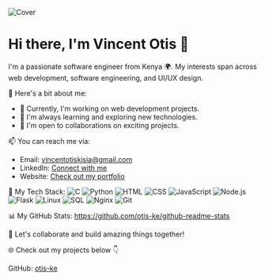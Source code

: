 ![Cover](cover2.png)

# Hi there, I'm Vincent Otis 👋

I'm a passionate software engineer from Kenya 🌍. My interests span across web development, software engineering, and UI/UX design.

🚀 Here's a bit about me:
- 💼 Currently, I'm working on web development projects.
- 🌱 I'm always learning and exploring new technologies.
- 👥 I'm open to collaborations on exciting projects.

📫 You can reach me via:
- Email: vincentotiskisia@gmail.com
- LinkedIn: [Connect with me](https://www.linkedin.com/in/vincent-otis-1315b0235)
- Website: [Check out my portfolio](https://otis-ke.github.io/otiswebsite.github.io/)

🌟 My Tech Stack:
![C](https://img.shields.io/badge/C-00599C?style=for-the-badge&logo=c)
![Python](https://img.shields.io/badge/Python-3776AB?style=for-the-badge&logo=python)
![HTML](https://img.shields.io/badge/HTML-E34F26?style=for-the-badge&logo=html5)
![CSS](https://img.shields.io/badge/CSS-1572B6?style=for-the-badge&logo=css3)
![JavaScript](https://img.shields.io/badge/JavaScript-F7DF1E?style=for-the-badge&logo=javascript)
![Node.js](https://img.shields.io/badge/Node.js-339933?style=for-the-badge&logo=node.js)
![Flask](https://img.shields.io/badge/Flask-000000?style=for-the-badge&logo=flask)
![Linux](https://img.shields.io/badge/Linux-FCC624?style=for-the-badge&logo=linux)
![SQL](https://img.shields.io/badge/SQL-4479A1?style=for-the-badge&logo=postgresql)
![Nginx](https://img.shields.io/badge/Nginx-269539?style=for-the-badge&logo=nginx)
![Git](https://img.shields.io/badge/Git-F05032?style=for-the-badge&logo=git)

📊 My GitHub Stats:
 https://github.com/otis-ke/github-readme-stats 

🚀 Let's collaborate and build amazing things together!

🌐 Check out my projects below 👇

GitHub: [otis-ke](https://github.com/otis-ke)
